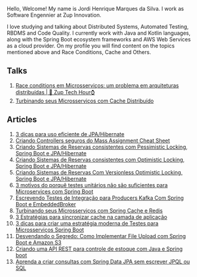 Hello, Welcome! My name is Jordi Henrique Marques da Silva. I work as Software Engennier at Zup Innovation.

I love studying and talking about Distributed Systems, Automated Testing, RBDMS and Code Quality. I currently work with Java and Kotlin languages, along with the Spring Boot ecosystem frameworks and AWS Web Services as a cloud provider.
On my profile you will find content on the topics mentioned above and Race Conditions, Cache and Others.

## Talks 

1. [Race conditions em Microsserviços: um problema em arquiteturas distribuídas | 🚀 Zup Tech Hour⌚](https://www.youtube.com/live/80I5zv1sDHo?si=Jx59T91yWjGVyldo)
2. [Turbinando seus Microsserviços com Cache Distribuído](https://www.youtube.com/watch?v=8K1tegXrDl4&list=PLC_87WSPY8_CvhQlt-XwfMr3OxMq4HMe0&index=6&t=1s)

## Articles

1. [3 dicas para uso eficiente de JPA/Hibernate](https://dev.to/jordihofc/3-dicas-para-uso-eficiente-de-jpahibernate-42f9)
2. [Criando Controllers seguros do Mass Assignment Cheat Sheet](https://dev.to/jordihofc/criando-controllers-seguros-do-mass-assignment-cheat-sheet-5gmf)
3. [Criando Sistemas de Reservas consistentes com Pessimistic Locking, Spring Boot e JPA/Hibernate](https://dev.to/jordihofc/criando-sistemas-de-reservas-consistentes-com-pessimistic-locking-spring-boot-e-jpahibernate-1320)
4. [Criando Sistemas de Reservas consistentes com Optimistic Locking, Spring Boot e JPA/Hibernate](https://dev.to/jordihofc/criando-sistemas-de-reservas-consistentes-com-optimistic-locking-spring-boot-e-jpahibernate-2h8b)
5. [Criando Sistemas de Reservas Com Versionless Optimistic Locking, Spring Boot e JPA/Hibernate](https://dev.to/jordihofc/criando-sistemas-de-reservas-com-versionless-optmistic-locking-spring-boot-e-jpahibernate-7pe)
6. [3 motivos do porquê testes unitários não são suficientes para Microservices com Spring Boot](https://dev.to/jordihofc/3-motivos-do-porque-testes-unitarios-nao-sao-suficientes-para-microservices-com-spring-boot-33lk)
7. [Escrevendo Testes de Integração para Producers Kafka Com Spring Boot e EmbeddedBroker](https://dev.to/jordihofc/escrevendo-testes-de-integracao-para-producers-kafka-com-spring-boot-e-embeddedbroker-5b94)
8. [Turbinando seus Microsserviços com Spring Cache e Redis](https://dev.to/jordihofc/turbinando-seus-microsservicos-com-spring-cache-e-redis-4p1f)
9. [3 Estratégias para sincronizar cache na camada de aplicação](https://dev.to/jordihofc/3-estrategias-para-sincronizar-cache-na-camada-de-aplicacao-1hn1)
10. [3 dicas para criar uma estratégia moderna de Testes para Microsserviços Spring Boot](https://dev.to/jordihofc/3-dicas-para-criar-uma-estrategia-moderna-de-testes-para-microsservicos-spring-boot-49a5)
11. [Desvendando o Segredo: Como Implementar File Upload com Spring Boot e Amazon S3](https://dev.to/jordihofc/desvendando-o-segredo-como-implementar-file-upload-com-spring-boot-e-amazon-s3-1jd1)
12. [Criando uma API REST para controle de estoque com Java e Spring boot](https://jordihofc.medium.com/criando-uma-api-rest-para-controle-de-estoque-com-java-e-spring-boot-2d9e407b7e51)
13. [Aprenda a criar consultas com Spring Data JPA sem escrever JPQL ou SQL](https://jordihofc.medium.com/aprenda-a-criar-consultas-com-spring-data-jpa-sem-escrever-jpql-ou-sql-469b5b99dc64)







